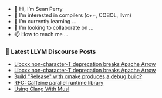 - 👋 Hi, I’m Sean Perry
- 👀 I’m interested in compilers (c++, COBOL, llvm)
- 🌱 I’m currently learning ...
- 💞️ I’m looking to collaborate on ...
- 📫 How to reach me ...

<!---
s66perry/s66perry is a ✨ special ✨ repository because its `README.md` (this file) appears on your GitHub profile.
You can click the Preview link to take a look at your changes.
--->
### 📕 Latest LLVM Discourse Posts

<!-- DISCOURSE-LLVM:START -->
- [Libcxx non-character-T deprecation breaks Apache Arrow](https://discourse.llvm.org/t/libcxx-non-character-t-deprecation-breaks-apache-arrow/66783#post_2)
- [Libcxx non-character-T deprecation breaks Apache Arrow](https://discourse.llvm.org/t/libcxx-non-character-t-deprecation-breaks-apache-arrow/66783#post_1)
- [Build &quot;Release&quot; with cmake produces a debug build?](https://discourse.llvm.org/t/build-release-with-cmake-produces-a-debug-build/66753#post_5)
- [RFC: Caffeine parallel runtime library](https://discourse.llvm.org/t/rfc-caffeine-parallel-runtime-library/66750#post_6)
- [Using Clang With Musl](https://discourse.llvm.org/t/using-clang-with-musl/66719#post_6)
<!-- DISCOURSE-LLVM:END -->

